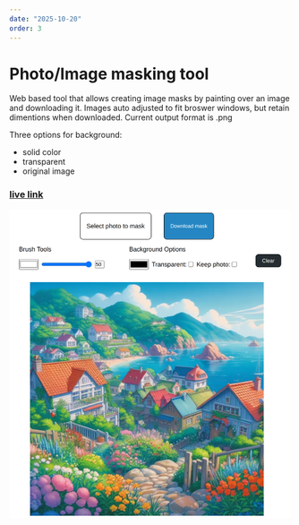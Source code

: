 ```yaml
---
date: "2025-10-20"
order: 3
---
```

# Photo/Image masking tool

Web based tool that allows creating image masks by painting over an image and downloading it.
Images auto adjusted to fit broswer windows, but retain dimentions when downloaded.
Current output format is .png

Three options for background:
* solid color
* transparent
* original image

### [live link](https://sz44.github.io/photo-masking-tool/)

![image](/src/assets/photomasktool.png)